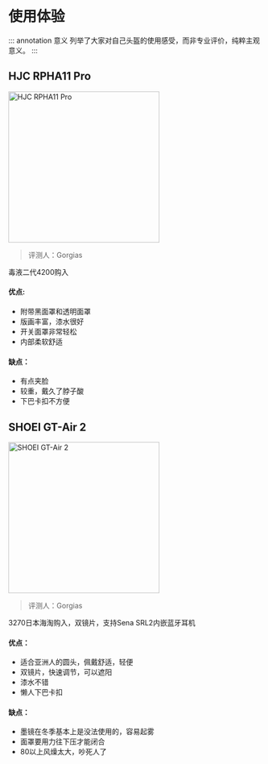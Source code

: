 # 使用体验

::: annotation 意义
列举了大家对自己头盔的使用感受，而非专业评价，纯粹主观意义。
:::

## HJC RPHA11 Pro

<img src="https://cdn.jsdelivr.net/gh/EngrZhou/MoYouClubPic@master/2021/20210401162721.jpg" alt="HJC RPHA11 Pro" height="300">

> 评测人：Gorgias

毒液二代4200购入

#### 优点: 

- 附带黑面罩和透明面罩
- 版画丰富，漆水很好
- 开关面罩非常轻松
- 内部柔软舒适

#### 缺点：

- 有点夹脸
- 较重，戴久了脖子酸
- 下巴卡扣不方便  

## SHOEI GT-Air 2

<img src="https://cdn.jsdelivr.net/gh/EngrZhou/MoYouClubPic@master/2021/20210401162746.jpg" alt="SHOEI GT-Air 2" height="300">


> 评测人：Gorgias

3270日本海淘购入，双镜片，支持Sena SRL2内嵌蓝牙耳机

#### 优点：

- 适合亚洲人的圆头，佩戴舒适，轻便
- 双镜片，快速调节，可以遮阳
- 漆水不错
- 懒人下巴卡扣

#### 缺点：

- 墨镜在冬季基本上是没法使用的，容易起雾
- 面罩要用力往下压才能闭合
- 80以上风燥太大，吵死人了